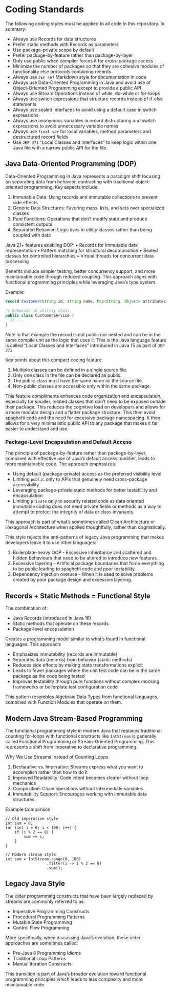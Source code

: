 # Coding Standards #

The following coding styles must be applied to all code in this repository. In summary:

- Always use Records for data structures
- Prefer static methods with Records as parameters
- Use package-private scope by default
- Prefer package-by-feature rather than package-by-layer
- Only use public when compiler forces it for cross-package access
- Minimize the number of packages so that they are cohesive modules of functionality else protocols containing records 
- Always use `JEP 467` Markdown style for documentation in code
- Always use Data-Oriented Programming in Java and avoid use of Object-Oriented Programming except to provide a public API
- Always use Stream Operations instead of while, do-while or for-loops
- Always use switch expressions that structure records instead of if-else statements
- Always use sealed interfaces to avoid using a default case in switch expressions
- Always use anonymous variables in record distructuring and switch expressions to avoid unnecessary variable names
- Always use `final var` for local variables, method parameters and destructured record fields
- Use `JEP 371` “Local Classes and Interfaces” to keep logic within one Java file with a narrow public API for the file. 

## Java Data-Oriented Programming (DOP)

Data-Oriented Programming in Java represents a paradigm shift focusing on separating data from behavior, contrasting with traditional object-oriented programming. Key aspects include:

1.	Immutable Data: Using records and immutable collections to prevent side effects
2.	Generic Data Structures: Favoring maps, lists, and sets over specialized classes
3.	Pure Functions: Operations that don’t modify state and produce consistent outputs
4.	Separated Behavior: Logic lives in utility classes rather than being coupled with data

Java 21+ features enabling DOP:
•	Records for immutable data representation
•	Pattern matching for structural decomposition
•	Sealed classes for controlled hierarchies
•	Virtual threads for concurrent data processing

Benefits include simpler testing, better concurrency support, and more maintainable code through reduced coupling. This approach aligns with functional programming principles while leveraging Java’s type system.

Example:

```java
record Customer(String id, String name, Map<String, Object> attributes) {}

// Behavior in utility class
public class CustomerService {
  // ...
}
```

Note in that example the record is not public nor nested and can be in the same compile unit as the logic that uses it. 
This is the Java language feature is called  “Local Classes and Interfaces” introduced in Java 15 as part of `JEP 371`

Key points about this compact coding feature:

1. Multiple classes can be defined in a single source file. 
2. Only one class in the file can be declared as public. 
3. The public class must have the same name as the source file. 
4. Non-public classes are accessible only within the same package.

This feature compliments enhances code organization and encapsulation, especially for smaller, related classes that don’t need to be exposed outside their package. This reduces the cognitive load on developers and allows for a more modular design and 
a flatter package structure. This then avoid spaghetti code and the need for excessive package namespacing. It then allows
for a very minimalistic public API to any package that makes it far easier to understand and use.

### Package-Level Encapsulation and Default Access

The principle of package-by-feature rather than package-by-layer, combined with effective use of Java’s default access modifier, leads to more maintainable code. The approach emphasizes:

* Using default (package-private) access as the preferred visibility level
* Limiting `public` only to APIs that genuinely need cross-package accessibility
* Leveraging package-private static methods for better testability and encapsulation
* Limiting `private` only to security related code as data oriented immutable coding does not need private fields or methods as a way to attempt to protect the integrity of data or class invariants.

This approach is part of what’s sometimes called Clean Architecture or Hexagonal Architecture when applied thoughtfully, rather than dogmatically.

This style rejects the anti-patterns of legacy Java programming that makes developers leave it to use other languages:

1. Boilerplate-heavy OOP - Excessive inheritance and scattered and hidden behaviours that need to be altered to introduce new features. 
2. Excessive layering - Artificial package boundaries that force everything to be public leading to spaghetti code and poor testability.
3. Dependency injection overuse - When it is used to solve problems created by poor package design and excessive layering.

## Records + Static Methods = Functional Style

The combination of:

* Java Records (introduced in Java 16)
* Static methods that operate on these records
* Package-level encapsulation

Creates a programming model similar to what’s found in functional languages. This approach:

* Emphasizes immutability (records are immutable)
* Separates data (records) from behavior (static methods)
* Reduces side effects by making state transformations explicit
* Leads to fewer packages where the unit test code can be in the same package as the code being tested
* Improves testability through pure functions without complex mocking frameworks or boilerplate test configuration code

This pattern resembles Algebraic Data Types from functional languages, combined with Function Modules that operate on them.

## Modern Java Stream-Based Programming

The functional programming style in modern Java that replaces traditional counting for-loops with functional constructs like `IntStream` is generally called Functional Programming or Stream-Oriented Programming. This represents a shift from imperative to declarative programming.

Why We Use Streams Instead of Counting Loops

1.	Declarative vs. Imperative: Streams express what you want to accomplish rather than how to do it
2.	Improved Readability: Code intent becomes clearer without loop mechanics
3.  Composition: Chain operations without intermediate variables
4.  Immutability Support: Encourages working with immutable data structures

Example Comparison

```
// Old imperative style
int sum = 0;
for (int i = 0; i < 100; i++) {
    if (i % 2 == 0) {
        sum += i;
    }
}

// Modern stream style
int sum = IntStream.range(0, 100)
                  .filter(i -> i % 2 == 0)
                  .sum();
```

## Legacy Java Style

The older programming constructs that have been largely replaced by streams are commonly referred to as:

* Imperative Programming Constructs
* Procedural Programming Patterns
* Mutable State Programming
* Control Flow Programming

More specifically, when discussing Java’s evolution, these older approaches are sometimes called:

* Pre-Java 8 Programming Idioms
* Traditional Loop Patterns
* Manual Iteration Constructs

This transition is part of Java’s broader evolution toward functional programming principles which leads to less 
complexity and more maintainable code.
